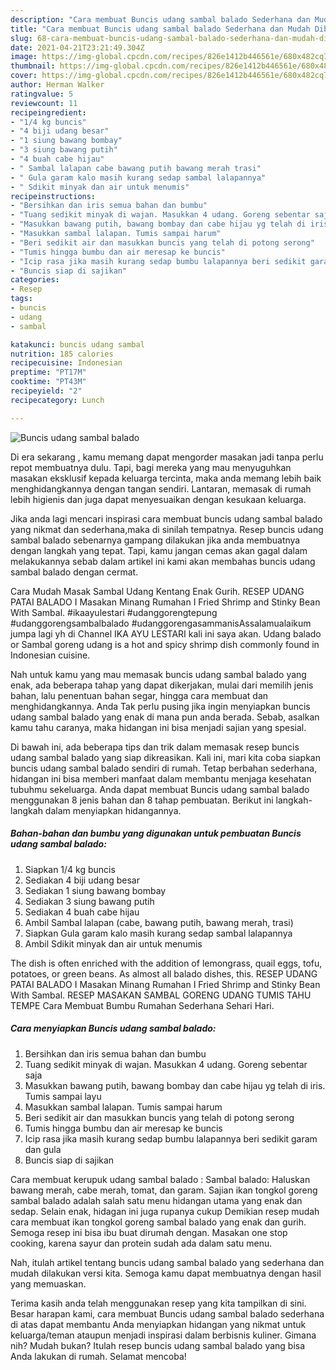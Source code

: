 ```yaml
---
description: "Cara membuat Buncis udang sambal balado Sederhana dan Mudah Dibuat"
title: "Cara membuat Buncis udang sambal balado Sederhana dan Mudah Dibuat"
slug: 68-cara-membuat-buncis-udang-sambal-balado-sederhana-dan-mudah-dibuat
date: 2021-04-21T23:21:49.304Z
image: https://img-global.cpcdn.com/recipes/826e1412b446561e/680x482cq70/buncis-udang-sambal-balado-foto-resep-utama.jpg
thumbnail: https://img-global.cpcdn.com/recipes/826e1412b446561e/680x482cq70/buncis-udang-sambal-balado-foto-resep-utama.jpg
cover: https://img-global.cpcdn.com/recipes/826e1412b446561e/680x482cq70/buncis-udang-sambal-balado-foto-resep-utama.jpg
author: Herman Walker
ratingvalue: 5
reviewcount: 11
recipeingredient:
- "1/4 kg buncis"
- "4 biji udang besar"
- "1 siung bawang bombay"
- "3 siung bawang putih"
- "4 buah cabe hijau"
- " Sambal lalapan cabe bawang putih bawang merah trasi"
- " Gula garam kalo masih kurang sedap sambal lalapannya"
- " Sdikit minyak dan air untuk menumis"
recipeinstructions:
- "Bersihkan dan iris semua bahan dan bumbu"
- "Tuang sedikit minyak di wajan. Masukkan 4 udang. Goreng sebentar saja"
- "Masukkan bawang putih, bawang bombay dan cabe hijau yg telah di iris. Tumis sampai layu"
- "Masukkan sambal lalapan. Tumis sampai harum"
- "Beri sedikit air dan masukkan buncis yang telah di potong serong"
- "Tumis hingga bumbu dan air meresap ke buncis"
- "Icip rasa jika masih kurang sedap bumbu lalapannya beri sedikit garam dan gula"
- "Buncis siap di sajikan"
categories:
- Resep
tags:
- buncis
- udang
- sambal

katakunci: buncis udang sambal 
nutrition: 185 calories
recipecuisine: Indonesian
preptime: "PT17M"
cooktime: "PT43M"
recipeyield: "2"
recipecategory: Lunch

---
```



![Buncis udang sambal balado](https://img-global.cpcdn.com/recipes/826e1412b446561e/680x482cq70/buncis-udang-sambal-balado-foto-resep-utama.jpg)

Di era  sekarang , kamu memang dapat mengorder masakan jadi tanpa perlu repot membuatnya dulu. Tapi, bagi mereka yang mau menyuguhkan masakan eksklusif kepada keluarga tercinta, maka anda memang lebih baik menghidangkannya dengan tangan sendiri. Lantaran, memasak di rumah lebih higienis dan juga dapat menyesuaikan dengan kesukaan keluarga.

Jika anda lagi mencari inspirasi cara membuat buncis udang sambal balado yang nikmat dan sederhana,maka di sinilah tempatnya. Resep buncis udang sambal balado  sebenarnya gampang dilakukan jika anda membuatnya dengan langkah yang tepat. Tapi, kamu jangan cemas akan gagal dalam melakukannya 
sebab dalam artikel ini kami akan membahas buncis udang sambal balado dengan cermat.  

Cara Mudah Masak Sambal Udang Kentang Enak Gurih. RESEP UDANG PATAI BALADO I Masakan Minang Rumahan I Fried Shrimp and Stinky Bean With Sambal. #ikaayulestari #udanggorengtepung #udanggorengsambalbalado #udanggorengasammanisAssalamualaikum jumpa lagi yh di Channel IKA AYU LESTARI kali ini saya akan. Udang balado or Sambal goreng udang is a hot and spicy shrimp dish commonly found in Indonesian cuisine.

Nah untuk kamu yang mau memasak buncis udang sambal balado yang enak, ada beberapa tahap yang dapat dikerjakan, mulai dari memilih jenis bahan, lalu penentuan bahan segar, hingga cara membuat dan menghidangkannya. Anda Tak perlu pusing jika ingin menyiapkan buncis udang sambal balado yang enak di mana pun anda berada. Sebab, asalkan kamu  tahu caranya, maka hidangan ini bisa menjadi sajian yang spesial.

Di bawah ini, ada beberapa tips dan trik dalam memasak resep buncis udang sambal balado yang siap dikreasikan. Kali ini, mari kita coba siapkan buncis udang sambal balado sendiri di rumah. Tetap berbahan sederhana, hidangan ini bisa memberi manfaat dalam membantu menjaga kesehatan tubuhmu sekeluarga. Anda dapat membuat Buncis udang sambal balado menggunakan 8 jenis bahan dan 8 tahap pembuatan. Berikut ini langkah-langkah dalam menyiapkan hidangannya.

<!--inarticleads1-->

##### Bahan-bahan dan bumbu yang digunakan untuk pembuatan Buncis udang sambal balado:

1. Siapkan 1/4 kg buncis
1. Sediakan 4 biji udang besar
1. Sediakan 1 siung bawang bombay
1. Sediakan 3 siung bawang putih
1. Sediakan 4 buah cabe hijau
1. Ambil  Sambal lalapan (cabe, bawang putih, bawang merah, trasi)
1. Siapkan  Gula garam kalo masih kurang sedap sambal lalapannya
1. Ambil  Sdikit minyak dan air untuk menumis


The dish is often enriched with the addition of lemongrass, quail eggs, tofu, potatoes, or green beans. As almost all balado dishes, this. RESEP UDANG PATAI BALADO I Masakan Minang Rumahan I Fried Shrimp and Stinky Bean With Sambal. RESEP MASAKAN SAMBAL GORENG UDANG TUMIS TAHU TEMPE Cara Membuat Bumbu Rumahan Sederhana Sehari Hari. 

<!--inarticleads2-->

##### Cara menyiapkan Buncis udang sambal balado:

1. Bersihkan dan iris semua bahan dan bumbu
1. Tuang sedikit minyak di wajan. Masukkan 4 udang. Goreng sebentar saja
1. Masukkan bawang putih, bawang bombay dan cabe hijau yg telah di iris. Tumis sampai layu
1. Masukkan sambal lalapan. Tumis sampai harum
1. Beri sedikit air dan masukkan buncis yang telah di potong serong
1. Tumis hingga bumbu dan air meresap ke buncis
1. Icip rasa jika masih kurang sedap bumbu lalapannya beri sedikit garam dan gula
1. Buncis siap di sajikan


Cara membuat kerupuk udang sambal balado : Sambal balado: Haluskan bawang merah, cabe merah, tomat, dan garam. Sajian ikan tongkol goreng sambal balado adalah salah satu menu hidangan utama yang enak dan sedap. Selain enak, hidagan ini juga rupanya cukup Demikian resep mudah cara membuat ikan tongkol goreng sambal balado yang enak dan gurih. Semoga resep ini bisa ibu buat dirumah dengan. Masakan one stop cooking, karena sayur dan protein sudah ada dalam satu menu. 

Nah, itulah artikel tentang  buncis udang sambal balado  yang sederhana dan mudah dilakukan versi kita. Semoga kamu dapat membuatnya dengan hasil yang memuaskan. 

Terima kasih anda telah menggunakan resep yang kita tampilkan di sini. Besar harapan kami, cara membuat  Buncis udang sambal balado sederhana di atas dapat membantu Anda menyiapkan hidangan yang nikmat untuk keluarga/teman ataupun menjadi inspirasi dalam berbisnis kuliner. Gimana nih? Mudah bukan? Itulah resep buncis udang sambal balado yang bisa Anda lakukan di rumah. Selamat mencoba!

